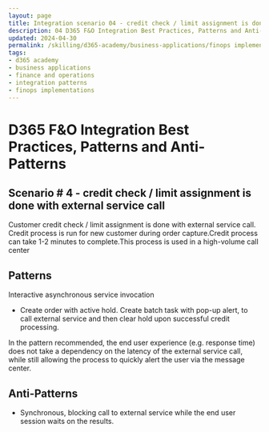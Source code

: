 ```yaml
---
layout: page
title: Integration scenario 04 - credit check / limit assignment is done with external service call
description: 04 D365 F&O Integration Best Practices, Patterns and Anti-Patterns
updated: 2024-04-30
permalink: /skilling/d365-academy/business-applications/finops implementation best practices and patterns/intscenario-04
tags:
- d365 academy
- business applications
- finance and operations
- integration patterns
- finops implementations
---
```


# D365 F&O Integration Best Practices, Patterns and Anti-Patterns

## Scenario # 4 - credit check / limit assignment is done with external service call
Customer credit check / limit assignment is done with external service call. Credit process is run for new customer during order capture.Credit process can take 1-2 minutes to complete.This process is used in a high-volume call center


## Patterns
Interactive asynchronous service invocation

* Create order with active hold. Create batch task with pop-up alert, to call external service and then clear hold upon successful credit processing.

In the pattern recommended, the end user experience (e.g. response time) does not take a dependency on the latency of the external service call, while still allowing the process to quickly alert the user via the message center.



## Anti-Patterns
* Synchronous, blocking call to external service while the end user session waits on the results.
